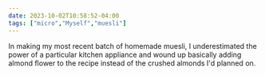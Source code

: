 ```yaml
---
date: 2023-10-02T10:58:52-04:00
tags: ["micro","Myself","muesli"]
---
```

In making my most recent batch of homemade muesli, I underestimated the power of a particular kitchen appliance and wound up basically adding almond flower to the recipe instead of the crushed almonds I'd planned on.
